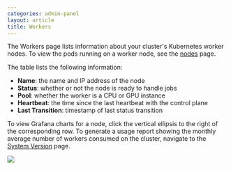 ```yaml
---
categories: admin-panel
layout: article
title: Workers
---
```


The Workers page lists information about your cluster's Kubernetes worker nodes. To view the pods running on a worker node, see the [nodes](./687281) page.

The table lists the following information:

*   **Name**: the name and IP address of the node
*   **Status**: whether or not the node is ready to handle jobs
*   **Pool**: whether the worker is a CPU or GPU instance
*   **Heartbeat**: the time since the last heartbeat with the control plane
*   **Last Transition**: timestamp of last status transition

To view Grafana charts for a node, click the vertical ellipsis to the right of the corresponding row. To generate a usage report showing the monthly average number of workers consumed on the cluster, navigate to the [System Version](/developers/administration/admin-panel/system-version) page.

![]({{site.url}}/developers/images/post_images/algo-images-admin/algo-1616795127683.png)
